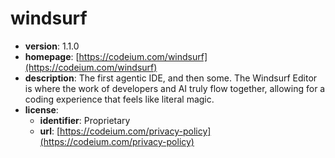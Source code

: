 # windsurf

- **version**: 1.1.0
- **homepage**: [https://codeium.com/windsurf](https://codeium.com/windsurf)
- **description**: The first agentic IDE, and then some. The Windsurf Editor is where the work of developers and AI truly flow together, allowing for a coding experience that feels like literal magic.
- **license**:
  - **identifier**: Proprietary
  - **url**: [https://codeium.com/privacy-policy](https://codeium.com/privacy-policy)

